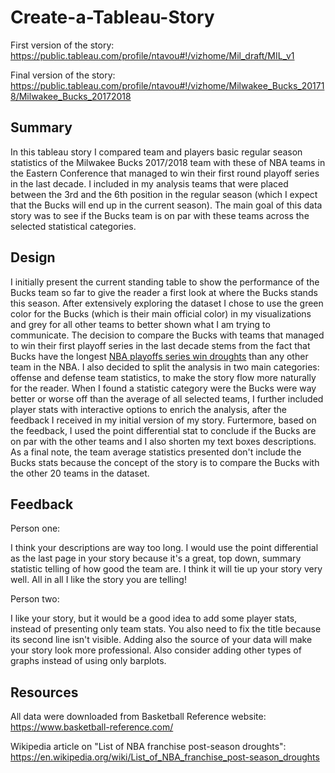 # Create-a-Tableau-Story

First version of the story: https://public.tableau.com/profile/ntavou#!/vizhome/Mil_draft/MIL_v1  

Final version of the story: https://public.tableau.com/profile/ntavou#!/vizhome/Milwakee_Bucks_201718/Milwakee_Bucks_20172018

## Summary

In this tableau story I compared team and players basic regular season statistics of the Milwakee Bucks 2017/2018 team with these of NBA teams in the Eastern Conference that managed to win their first round playoff series in the last decade. I included in my analysis teams that were placed between the 3rd and the 6th position in the regular season (which I expect that the Bucks will end up in the current season). The main goal of this data story was to see if the Bucks team is on par with these teams across the selected statistical categories.

## Design

I initially present the current standing table to show the performance of the Bucks team so far to give the reader a first look at where the Bucks stands this season. After extensively exploring the dataset I chose to use the green color for the Bucks (which is their main official color) in my visualizations and grey for all other teams to better shown what I am trying to communicate. The decision to compare the Bucks with teams that managed to win their first playoff series in the last decade stems from the fact that Bucks have the longest [NBA playoffs series win droughts](https://en.wikipedia.org/wiki/List_of_NBA_franchise_post-season_droughts) than any other team in the NBA.  I also decided to split the analysis in two main categories: offense and defense team statistics, to make the story flow more naturally for the reader.  When I found a statistic category were the Bucks were way better or worse off than the average of all selected teams, I further included player stats with interactive options to enrich the analysis, after the feedback I received in my initial version of my story. Furtermore, based on the feedback, I used the point differential stat to conclude if the Bucks are on par with the other teams and I also shorten my text boxes descriptions. As a final note, the team average statistics presented don't include the Bucks stats because the concept of the story is to compare the Bucks with the other 20 teams in the dataset.

## Feedback

Person one:

I think your descriptions are way too long. I would use the point differential as the last page in your story because it's a great, top down, summary statistic telling of how good the team are. I think it will tie up your story very well. All in all I like the story you are telling!

Person two:

I like your story, but it would be a good idea to add some player stats, instead of presenting only team stats. You also need to fix the title because its second line isn't visible. Adding also the source of your data will make your story look more professional. Also consider adding other types of graphs instead of using only barplots.

## Resources

All data were downloaded from Basketball Reference website: https://www.basketball-reference.com/  

Wikipedia article on "List of NBA franchise post-season droughts": https://en.wikipedia.org/wiki/List_of_NBA_franchise_post-season_droughts


